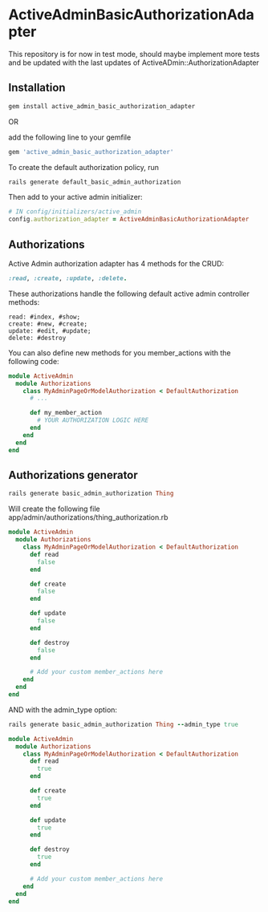 # ActiveAdminBasicAuthorizationAdapter

This repository is for now in test mode, should maybe implement more tests and be updated
with the last updates of ActiveADmin::AuthorizationAdapter

## Installation

```sh
gem install active_admin_basic_authorization_adapter
```

OR

add the following line to your gemfile

```ruby
gem 'active_admin_basic_authorization_adapter'
```

To create the default authorization policy, run

```ruby
rails generate default_basic_admin_authorization
```

Then add to your active admin initializer:

```ruby
# IN config/initializers/active_admin
config.authorization_adapter = ActiveAdminBasicAuthorizationAdapter
```

## Authorizations

Active Admin authorization adapter has 4 methods for the CRUD:

```ruby
:read, :create, :update, :delete.
```

These authorizations handle the following default active admin controller methods:

```
read: #index, #show;
create: #new, #create;
update: #edit, #update;
delete: #destroy
```

You can also define new methods for you member_actions with the following code:

```ruby
module ActiveAdmin
  module Authorizations
    class MyAdminPageOrModelAuthorization < DefaultAuthorization
      # ...

      def my_member_action
        # YOUR AUTHORIZATION LOGIC HERE
      end
    end
  end
end
```

## Authorizations generator

```ruby
rails generate basic_admin_authorization Thing
```

Will create the following file
app/admin/authorizations/thing_authorization.rb

```ruby
module ActiveAdmin
  module Authorizations
    class MyAdminPageOrModelAuthorization < DefaultAuthorization
      def read
        false
      end

      def create
        false
      end

      def update
        false
      end

      def destroy
        false
      end

      # Add your custom member_actions here
    end
  end
end
```

AND with the admin_type option:

```ruby
rails generate basic_admin_authorization Thing --admin_type true
```

```ruby
module ActiveAdmin
  module Authorizations
    class MyAdminPageOrModelAuthorization < DefaultAuthorization
      def read
        true
      end

      def create
        true
      end

      def update
        true
      end

      def destroy
        true
      end

      # Add your custom member_actions here
    end
  end
end
```
